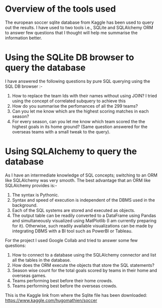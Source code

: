 # Overview of the tools used
The european soccer sqlite database from Kaggle has been used to query out the results. I have used to two tools i.e., SQLite and SQLAlchemy ORM to answer few questions that I thought will help me summarise the information better. 

# Using the SQLite DB browser to query the database
I have answered the following questions by pure SQL querying using the SQL DB browser :- 
1. How to replace the team Ids with their names without using JOIN? I tried using the concept of correlated subquery to achieve this
2. How do you summarise the perfomances of all the 299 teams? 
3. Can you let me know which are the highest scoring matches in each season?
4. For every season, can you let me know which team scored the the highest goals in its home ground? (Same question answered for the overseas teams with a small tweak to the query).

# Using SQLAlchemy to query the database
As I have an intermediate knowledge of SQL concepts; switching to an ORM like SQLAlchemy was very smooth. The best advantage that an ORM like SQLAlchemy provides is:- 
1. The syntax is Pythonic.
2. Syntax and speed of execution is independent of the DBMS used in the background.
3. Each of the SQL systems are stored and executed as objects.
4. The output table can be readily converted to a DataFrame using Pandas and simultaneously visualized using MatPlotlib (I am currently preparing for it). Otherwise, such readily available visualizations can be made by integrating DBMS with a BI tool such as PowerBI or Tableau.

For the project I used Google Collab and tried to answer some few questions:
1. How to connect to a database using the SQLAlchemy connector and list all the tables in the database.
2. How does the ORM execute the objects that store the SQL statements?
3. Season wise count for the total goals scored by teams in their home and overseas games.
4. Teams performing best before their home crowds.
5. Teams performing best before the overseas crowds.

This is the Kaggle link from where the Sqlite file has been downloaded: https://www.kaggle.com/hugomathien/soccer
